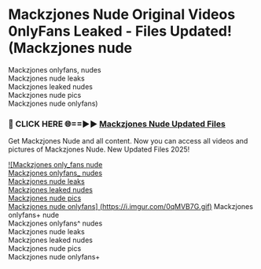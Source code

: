 # Mackzjones Nude Original Videos 0nlyFans Leaked - Files Updated! (Mackzjones nude<br>

Mackzjones onlyfans, nudes<br>
Mackzjones nude leaks<br>
Mackzjones leaked nudes<br>
Mackzjones nude pics<br>
Mackzjones nude onlyfans)

<h3>🔴 CLICK HERE 🌐==►► <a href="https://tinyurl.com/leaks-videos" rel="nofollow">Mackzjones Nude Updated Files</a></h3>

Get Mackzjones Nude and all content. Now you can access all videos and pictures of Mackzjones Nude. New Updated Files 2025!

[![Mackzjones only_fans nude<br>
Mackzjones onlyfans_ nudes<br>
Mackzjones nude leaks<br>
Mackzjones leaked nudes<br>
Mackzjones nude pics<br>
Mackzjones nude onlyfans]
(https://i.imgur.com/0qMVB7G.gif)](https://tinyurl.com/leaks-videos)
Mackzjones onlyfans+ nude<br>
Mackzjones onlyfans^ nudes<br>
Mackzjones nude leaks<br>
Mackzjones leaked nudes<br>
Mackzjones nude pics<br>
Mackzjones nude onlyfans+